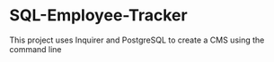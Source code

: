 # SQL-Employee-Tracker
This project uses Inquirer and PostgreSQL to create a CMS using the command line
